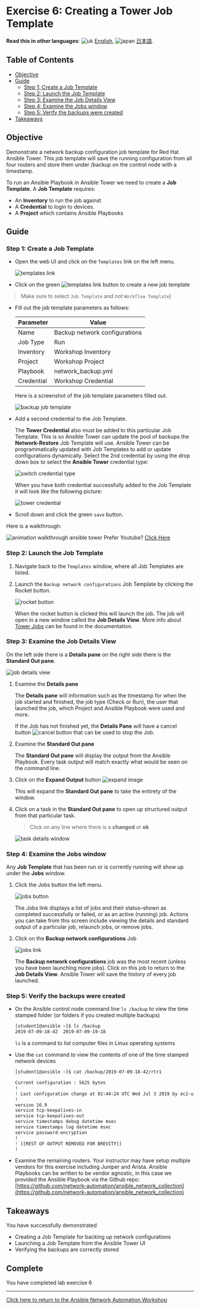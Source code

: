 # Exercise 6: Creating a Tower Job Template

**Read this in other languages**: ![uk](../../../images/uk.png) [English](README.md),  ![japan](../../../images/japan.png) [日本語](README.ja.md).

## Table of Contents

* [Objective](#objective)
* [Guide](#guide)
  * [Step 1: Create a Job Template](#step-1-create-a-job-template)
  * [Step 2: Launch the Job Template](#step-2-launch-the-job-template)
  * [Step 3: Examine the Job Details View](#step-3-examine-the-job-details-view)
  * [Step 4: Examine the Jobs window](#step-4-examine-the-jobs-window)
  * [Step 5: Verify the backups were created](#step-5-verify-the-backups-were-created)
* [Takeaways](#takeaways)

## Objective

Demonstrate a network backup configuration job template for Red Hat Ansible Tower.  This job template will save the running configuration from all four routers and store them under /backup on the control node with a timestamp.

To run an Ansible Playbook in Ansible Tower we need to create a **Job Template**.  A **Job Template** requires:

* An **Inventory** to run the job against
* A **Credential** to login to devices.
* A **Project** which contains Ansible Playbooks

## Guide

### Step 1: Create a Job Template

* Open the web UI and click on the `Templates` link on the left menu.

  ![templates link](images/templates.png)

* Click on the green ![templates link](images/add.png) button to create a new job template

> Make sure to select `Job Template` and not `Workflow Template`)

* Fill out the job template parameters as follows:

  | Parameter | Value |
  |---|---|
  | Name  | Backup network configurations  |
  |  Job Type |  Run |
  |  Inventory |  Workshop Inventory |
  |  Project |  Workshop Project |
  |  Playbook |  network_backup.yml |
  |  Credential |  Workshop Credential |

  Here is a screenshot of the job template parameters filled out.

  ![backup job template](images/backup.png)

* Add a second credential to the Job Template.

  The **Tower Credential** also must be added to this particular Job Template.  This is so Ansible Tower can update the pool of backups the **Network-Restore** Job Template will use. Ansible Tower can be programmatically updated with Job Templates to add or update configurations dynamically.  Select the 2nd credential by using the drop down box to select the **Ansible Tower** credential type:

  ![switch credential type](images/ansible_tower_cred.png)

  When you have both credential successfully added to the Job Template it will look like the following picture:

  ![tower credential](images/tower_credential.png)

* Scroll down and click the green `save` button.

Here is a walkthrough:

![animation walkthrough ansible tower](images/job_template.gif)
Prefer Youtube?  [Click Here](https://youtu.be/Vd4jyx7xGuU)

### Step 2: Launch the Job Template

1. Navigate back to the `Templates` window, where all Job Templates are listed.

2. Launch the `Backup network configurations` Job Template by clicking the Rocket button.

    ![rocket button](images/rocket.png)

    When the rocket button is clicked this will launch the job.  The job will open in a new window called the **Job Details View**.  More info about [Tower Jobs](https://docs.ansible.com/ansible-tower/latest/html/userguide/jobs.html) can be found in the documentation.

### Step 3: Examine the Job Details View

On the left side there is a **Details pane** on the right side there is the **Standard Out pane**.

![job details view](images/jobfinish.png)

1. Examine the **Details pane**

   The **Details pane** will information such as the timestamp for when the job started and finished, the job type (Check or Run), the user that launched the job, which Project and Ansible Playbook were used and more.

   If the Job has not finished yet, the **Details Pane** will have a cancel button ![cancel button](images/cancel.png) that can be used to stop the Job.

2. Examine the **Standard Out pane**

   The **Standard Out pane** will display the output from the Ansible Playbook.  Every task output will match exactly what would be seen on the command line.

3. Click on the **Expand Output** button ![expand image](images/expand.png)

   This will expand the **Standard Out pane** to take the entirety of the window.

4. Click on a task in the **Standard Out pane** to open up structured output from that particular task.

   > Click on any line where there is a **changed** or **ok**

   ![task details window](images/task_details.png)

### Step 4: Examine the Jobs window

Any **Job Template** that has been run or is currently running will show up under the **Jobs** window.

1. Click the Jobs button the left menu.

   ![jobs button](images/jobs.png)

   The Jobs link displays a list of jobs and their status–shown as completed successfully or failed, or as an active (running) job. Actions you can take from this screen include viewing the details and standard output of a particular job, relaunch jobs, or remove jobs.

2. Click on the **Backup network configurations** Job

   ![jobs link](images/jobslink.png)

   The **Backup network configurations** job was the most recent (unless you have been launching more jobs).  Click on this job to return to the **Job Details View**.  Ansible Tower will save the history of every job launched.

### Step 5: Verify the backups were created

* On the Ansible control node command line `ls /backup` to view the time stamped folder (or folders if you created multiple backups)

  ```sh
  [student1@ansible ~]$ ls /backup
  2019-07-09-18-42  2019-07-09-19-18
  ```

  `ls` is a command to list computer files in Linux operating systems

* Use the `cat` command to view the contents of one of the time stamped network devices

  ```sh
  [student1@ansible ~]$ cat /backup/2019-07-09-18-42/rtr1

  Current configuration : 5625 bytes
  !
  ! Last configuration change at 02:44:24 UTC Wed Jul 3 2019 by ec2-user
  !
  version 16.9
  service tcp-keepalives-in
  service tcp-keepalives-out
  service timestamps debug datetime msec
  service timestamps log datetime msec
  service password-encryption
  !
  ! [[REST OF OUTPUT REMOVED FOR BREVITY]]
  !
  ```

* Examine the remaining routers.  Your instructor may have setup multiple vendors for this exercise including Juniper and Arista.  Ansible Playbooks can be written to be vendor agnostic,  in this case we provided the Ansible Playbook via the Github repo: [https://github.com/network-automation/ansible_network_collection](https://github.com/network-automation/ansible_network_collection)

## Takeaways

You have successfully demonstrated

* Creating a Job Template for backing up network configurations
* Launching a Job Template from the Ansible Tower UI
* Verifying the backups are correctly stored

## Complete

You have completed lab exercise 6

---
[Click here to return to the Ansible Network Automation Workshop](../README.md)
